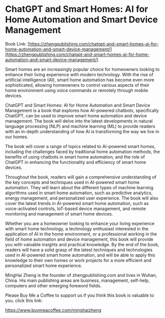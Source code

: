 # ChatGPT and Smart Homes: AI for Home Automation and Smart Device Management

Book Link: [https://zhengpublishing.com/chatgpt-and-smart-homes-ai-for-home-automation-and-smart-device-management/](https://zhengpublishing.com/chatgpt-and-smart-homes-ai-for-home-automation-and-smart-device-management/)

Smart homes are an increasingly popular choice for homeowners looking to enhance their living experience with modern technology. With the rise of artificial intelligence (AI), smart home automation has become even more sophisticated, allowing homeowners to control various aspects of their home environment using voice commands or remotely through mobile devices.

ChatGPT and Smart Homes: AI for Home Automation and Smart Device Management is a book that explores how AI-powered chatbots, specifically ChatGPT, can be used to improve smart home automation and device management. The book will delve into the latest developments in natural language processing (NLP) and machine learning (ML) to provide readers with an in-depth understanding of how AI is transforming the way we live in our homes.

The book will cover a range of topics related to AI-powered smart homes, including the challenges faced by traditional home automation methods, the benefits of using chatbots in smart home automation, and the role of ChatGPT in enhancing the functionality and efficiency of smart home devices.

Throughout the book, readers will gain a comprehensive understanding of the key concepts and techniques used in AI-powered smart home automation. They will learn about the different types of machine learning algorithms used in smart home automation, such as predictive analytics, energy management, and personalized user experience. The book will also cover the latest trends in AI-powered smart home automation, such as voice-activated controls, IoT-based device management, and remote monitoring and management of smart home devices.

Whether you are a homeowner looking to enhance your living experience with smart home technology, a technology enthusiast interested in the application of AI in the home environment, or a professional working in the field of home automation and device management, this book will provide you with valuable insights and practical knowledge. By the end of the book, readers will have a solid grasp of the latest techniques and technologies used in AI-powered smart home automation, and will be able to apply this knowledge to their own homes or work projects for a more efficient and personalized smart home experience.

MingHai Zheng is the founder of zhengpublishing.com and lives in Wuhan, China. His main publishing areas are business, management, self-help, computers and other emerging foreword fields.

Please Buy Me a Coffee to support us if you think this book is valuable to you. click this link:

https://www.buymeacoffee.com/minghaizheng
